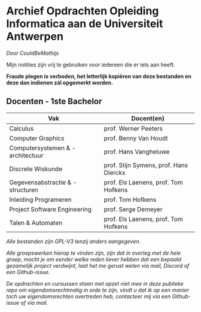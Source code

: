 # Archief Opdrachten Opleiding Informatica aan de Universiteit Antwerpen
_Door CouldBeMathijs_

Mijn notities zijn vrij te gebruiken voor iedereen die er iets aan heeft.

**Fraude plegen is verboden, het letterlijk kopiëren van deze bestanden en deze dan indienen zál opgemerkt worden.**

## Docenten - 1ste Bachelor

| Vak                                 | Docent(en)                                      |
|-------------------------------------|-------------------------------------------------|
| Calculus                            | prof. Werner Peeters                            |
| Computer Graphics                   | prof. Benny Van Houdt                           |
| Computersystemen & -architectuur    | prof. Hans Vangheluwe                           |
| Discrete Wiskunde                   | prof. Stijn Symens, prof. Hans Dierckx          |
| Gegevensabstractie & -structuren    | prof. Els Laenens, prof. Tom Hofkens            |
| Inleiding Programeren               | prof. Tom Hofkens                               |
| Project Software Engineering        | prof. Serge Demeyer                             |
| Talen & Automaten                   | prof. Els Laenens, prof. Tom Hofkens            |


_Alle bestanden zijn GPL-V3 tenzij anders aangegeven._

_Alle groepswerken hierop te vinden zijn, zijn dat in overleg met de hele groep, mocht je om eender welke reden liever hebben dat een bepaald gezamelijk project verdwijnt, laat het me gerust weten via mail, Discord of een Github-issue._

_De opdrachten en cursussen staan met opzet niet mee in deze publieke repo om eigendomsrechtmatig in orde te zijn, vindt u dat ik op een manier toch uw eigendomsrechten overtreden heb, contacteer mij via een Github-issue of via mail._
